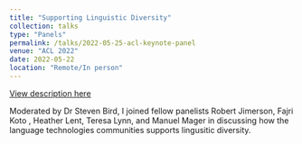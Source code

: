 ```yaml
---
title: "Supporting Linguistic Diversity"
collection: talks
type: "Panels"
permalink: /talks/2022-05-25-acl-keynote-panel
venue: "ACL 2022"
date: 2022-05-22
location: "Remote/In person"
---
```


[View description here](2022-08-01-building-africanv-lanfrica.md)

Moderated by Dr Steven Bird, I joined fellow panelists Robert Jimerson, Fajri Koto , Heather Lent, Teresa Lynn, and Manuel Mager in discussing how the language technologies communities supports lingusitic diversity.